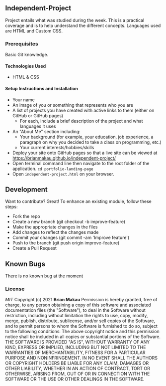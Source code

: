 ## Independent-Project
Project entails what was studied during the week. This is a practical coverage and is to help understand the different concepts. Languages used are HTML and Custom CSS.
### Prerequisites
Basic Git knowledge.
#### Technologies Used
- HTML & CSS
#### Setup Instructions and Installation
- Your name
- An image of you or something that represents who you are
- A list of projects you have created with active links to them (either on GitHub or GitHub pages)
  - For each, include a brief description of the project and what languages it uses
- An "About Me" section including:
  - Your background (for example, your education, job experience, a paragraph on why you decided to take a class on programming, etc.)
  - Your current interests/hobbies/skills
- Deploy your site onto GitHub pages so that a live site can be viewed at https://brianmakau.github.io/independent-project/
- Open terminal command line then navigate to the root folder of the application. `cd portfolio-landing-page`
- Open `independent-project.html` on your browser.
## Development
Want to contribute? Great!
To enhance an existing module, follow these steps:
- Fork the repo
- Create a new branch (git checkout -b improve-feature)
- Make the appropriate changes in the files
- Add changes to reflect the changes made
- Commit your changes (git commit -am 'Improve feature')
- Push to the branch (git push origin improve-feature)
- Create a Pull Request
## Known Bugs
There is no known bug at the moment
### License
*MIT*
Copyright (c) 2021 **Brian Makau**
Permission is hereby granted, free of charge, to any person obtaining a copy of this software and associated documentation files (the "Software"), to deal in the Software without restriction, including without limitation the rights to use, copy, modify, merge, publish, distribute, sublicense, and/or sell copies of the Software, and to permit persons to whom the Software is furnished to do so, subject to the following conditions:
The above copyright notice and this permission notice shall be included in all copies or substantial portions of the Software.
THE SOFTWARE IS PROVIDED "AS IS", WITHOUT WARRANTY OF ANY KIND, EXPRESS OR IMPLIED, INCLUDING BUT NOT LIMITED TO THE WARRANTIES OF MERCHANTABILITY, FITNESS FOR A PARTICULAR PURPOSE AND NONINFRINGEMENT. IN NO EVENT SHALL THE AUTHORS OR COPYRIGHT HOLDERS BE LIABLE FOR ANY CLAIM, DAMAGES OR OTHER LIABILITY, WHETHER IN AN ACTION OF CONTRACT, TORT OR OTHERWISE, ARISING FROM, OUT OF OR IN CONNECTION WITH THE SOFTWARE OR THE USE OR OTHER DEALINGS IN THE SOFTWARE.